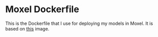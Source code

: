 # Moxel Dockerfile

This is the Dockerfile that I use for deploying my models in Moxel. It is based on [this](https://github.com/waleedka/modern-deep-learning-docker) image.

